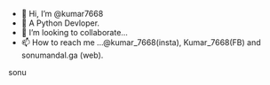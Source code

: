 - 👋 Hi, I’m @kumar7668
- 👀 A Python Devloper.
- 💞️ I’m looking to collaborate...
- 📫 How to reach me ...@kumar_7668(insta), Kumar_7668(FB) and sonumandal.ga (web).

<!---
kumar7668/kumar7668 is a ✨ special ✨ repository because its `README.md` (this file) appears on your GitHub profile.
You can click the Preview link to take a look at your changes.
--->
<div>
  sonu
</div>
